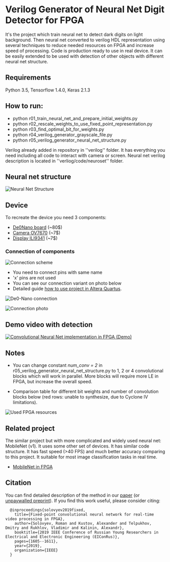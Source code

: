 # Verilog Generator of Neural Net Digit Detector for FPGA

It's the project which train neural net to detect dark digits on light background. Then neural net converted to
verilog HDL representation using several techniques to reduce needed resources on FPGA and increase speed of processing. Code is
production ready to use in real device. It can be easily extended to be used with detection of other objects with
different neural net structure.

## Requirements
Python 3.5, Tensorflow 1.4.0, Keras 2.1.3

## How to run:
* python r01_train_neural_net_and_prepare_initial_weights.py
* python r02_rescale_weights_to_use_fixed_point_representation.py
* python r03_find_optimal_bit_for_weights.py
* python r04_verilog_generator_grayscale_file.py
* python r05_verilog_generator_neural_net_structure.py

Verilog already added in repository in ''verilog'' folder. It has everything you need including all code
to interact with camera or screen. Neural net verilog description is located in ''verliog/code/neuroset'' folder.

## Neural net structure

![Neural Net Structure](https://github.com/ZFTurbo/Verilog-Generator-of-Neural-Net-Digit-Detector-for-FPGA/blob/master/images/Neural-Net-Structure.png "Neural Net Structure")

## Device
To recreate the device you need 3 components:
* [De0Nano board](http://www.ti.com/lit/ug/tidu737/tidu737.pdf) (~80$)
* [Camera OV7670](https://www.voti.nl/docs/OV7670.pdf) (~7$)
* [Display ILI9341](https://cdn-shop.adafruit.com/datasheets/ILI9341.pdf) (~7$)

### Connection of components

![Connection scheme](https://github.com/ZFTurbo/Verilog-Generator-of-Neural-Net-Digit-Detector-for-FPGA/blob/master/images/Connection-scheme.png "Connection scheme")
* You need to connect pins with same name
* 'x' pins are not used
* You can see our connection variant on photo below
* Detailed guide [how to use project in Altera Quartus](https://github.com/ZFTurbo/Verilog-Generator-of-Neural-Net-Digit-Detector-for-FPGA/blob/master/README_QUARTUS.md).

![De0-Nano connection](https://github.com/ZFTurbo/Verilog-Generator-of-Neural-Net-Digit-Detector-for-FPGA/blob/master/images/Connect-Detailed.jpg "De0-Nano connection")

![Connection photo](https://github.com/ZFTurbo/Verilog-Generator-of-Neural-Net-Digit-Detector-for-FPGA/blob/master/images/Connection-photo.jpg "Connection photo")

## Demo video with detection

[![Convolutional Neural Net implementation in FPGA (Demo)](https://github.com/ZFTurbo/Verilog-Generator-of-Neural-Net-Digit-Detector-for-FPGA/blob/master/images/Video-screen.jpg)](https://www.youtube.com/watch?v=Lhnf596o0cc)

## Notes

* You can change constant _num_conv = 2_ in r05_verilog_generator_neural_net_structure.py to 1, 2 or 4 convolutional 
blocks which will work in parallel. More blocks will require more LE in FPGA, but increase the overall speed.

* Comparison table for different bit weights and number of convolution blocks below (red rows: unable to synthesize, due to Cyclone IV limitations).
   
![Used FPGA resources](https://github.com/ZFTurbo/Verilog-Generator-of-Neural-Net-Digit-Detector-for-FPGA/blob/master/images/Info-Table.png "Used FPGA resources")

## Related project

The similar project but with more complicated and widely used neural net: MobileNet (v1). It uses some other set of devices. It has similar code structure. It has fast speed (>40 FPS) and much better accuracy comparing to this project. It suitable for most image classification tasks in real time.

* [MobileNet in FPGA](https://github.com/ZFTurbo/MobileNet-in-FPGA)

## Citation

You can find detailed description of the method in our [paper](https://doi.org/10.1109/EIConRus.2019.8656778) (or [unpaywalled preprint](https://arxiv.org/abs/1808.09945)). If you find this work useful, please consider citing:

      @inproceedings{solovyev2019fixed,
        title={Fixed-point convolutional neural network for real-time video processing in FPGA},
        author={Solovyev, Roman and Kustov, Alexander and Telpukhov, Dmitry and Rukhlov, Vladimir and Kalinin, Alexandr},
        booktitle={2019 IEEE Conference of Russian Young Researchers in Electrical and Electronic Engineering (EIConRus)},
        pages={1605--1611},
        year={2019},
        organization={IEEE}
      }
   
